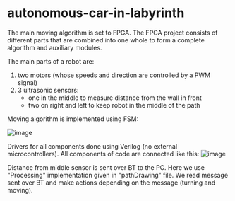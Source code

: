 # autonomous-car-in-labyrinth

The main moving algorithm is set to FPGA. The FPGA project consists of different parts that are combined into one whole to form a complete algorithm and auxiliary modules.

The main parts of a robot are: 
  1. two motors (whose speeds and direction are controlled by a PWM signal)
  2. 3 ultrasonic sensors:
      - one in the middle to measure distance from the wall in front 
      - two on right and left to keep robot in the middle of the path

Moving algorithm is implemented using FSM:

![image](https://user-images.githubusercontent.com/81052940/111932551-efb4fd00-8abd-11eb-9e6f-56c27fdcfe3f.png)

Drivers for all components done using Verilog (no external microcontrollers).
All components of code are connected like this:
![image](https://user-images.githubusercontent.com/81052940/111932818-8e415e00-8abe-11eb-8fa4-dc4ed09eeaa1.png)

Distance from middle sensor is sent over BT to the PC. Here we use "Processing" implementation given in "pathDrawing" file. We read message sent over BT and make actions depending on the message (turning and moving).
